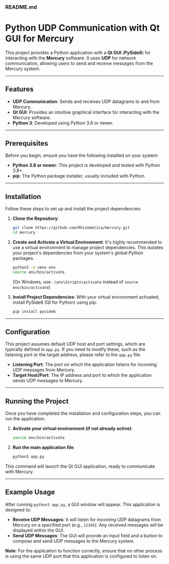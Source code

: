 ### README.md

# Python UDP Communication with Qt GUI for Mercury

This project provides a Python application with a **Qt GUI** (**PySide6**) for interacting with the **Mercury** software. It uses **UDP** for network communication, allowing users to send and receive messages from the Mercury system.

-----

## Features

  * **UDP Communication**: Sends and receives UDP datagrams to and from Mercury.
  * **Qt GUI**: Provides an intuitive graphical interface for interacting with the Mercury software.
  * **Python 3**: Developed using Python 3.8 or newer.

-----

## Prerequisites

Before you begin, ensure you have the following installed on your system:

  * **Python 3.8 or newer**: This project is developed and tested with Python 3.8+.
  * **pip**: The Python package installer, usually included with Python.

-----

## Installation

Follow these steps to set up and install the project dependencies:

1.  **Clone the Repository**:

    ```bash
    git clone https://github.com/Rhizomatica/mercury.git
    cd mercury
    ```

2.  **Create and Activate a Virtual Environment**:
    It's highly recommended to use a virtual environment to manage project dependencies. This isolates your project's dependencies from your system's global Python packages.

    ```bash
    python3 -m venv env
    source env/bin/activate
    ```

    (On Windows, use `.\env\Scripts\activate` instead of `source env/bin/activate`)

3.  **Install Project Dependencies**:
    With your virtual environment activated, install PySide6 (Qt for Python) using pip:

    ```bash
    pip install pyside6
    ```

-----

## Configuration

This project assumes default UDP host and port settings, which are typically defined in `app.py`. If you need to modify these, such as the listening port or the target address, please refer to the `app.py` file.

  * **Listening Port**: The port on which the application listens for incoming UDP messages from Mercury.
  * **Target Host/Port**: The IP address and port to which the application sends UDP messages to Mercury.

-----

## Running the Project

Once you have completed the installation and configuration steps, you can run the application:

1.  **Activate your virtual environment (if not already active)**:

    ```bash
    source env/bin/activate
    ```

2.  **Run the main application file**:

    ```bash
    python3 app.py
    ```

This command will launch the Qt GUI application, ready to communicate with Mercury.

-----

## Example Usage

After running `python3 app.py`, a GUI window will appear. This application is designed to:

  * **Receive UDP Messages**: It will listen for incoming UDP datagrams from Mercury on a specified port (e.g., `12345`). Any received messages will be displayed within the GUI.
  * **Send UDP Messages**: The GUI will provide an input field and a button to compose and send UDP messages to the Mercury system.

**Note**: For the application to function correctly, ensure that no other process is using the same UDP port that this application is configured to listen on.